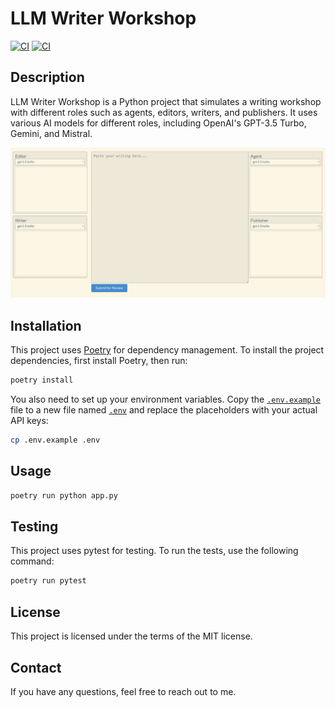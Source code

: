 # LLM Writer Workshop

[![CI](https://github.com/jrrobison1/llm-writer-workshop/actions/workflows/backend.yml/badge.svg)](https://github.com/jrrobison1/llm-writer-workshop/actions/workflows/backend.yml) [![CI](https://github.com/jrrobison1/llm-writer-workshop/actions/workflows/frontend.yml/badge.svg)](https://github.com/jrrobison1/llm-writer-workshop/actions/workflows/frontend.yml)

## Description

LLM Writer Workshop is a Python project that simulates a writing workshop with different roles such as agents, editors, writers, and publishers. It uses various AI models for different roles, including OpenAI's GPT-3.5 Turbo, Gemini, and Mistral.

![Main Editor](/.images/main_editor.png "Main Editor")


## Installation

This project uses [Poetry](https://python-poetry.org/) for dependency management. To install the project dependencies, first install Poetry, then run:

```sh
poetry install
```

You also need to set up your environment variables. Copy the [``.env.example``](command:_github.copilot.openRelativePath?%5B%7B%22scheme%22%3A%22file%22%2C%22authority%22%3A%22%22%2C%22path%22%3A%22%2FUsers%2Fjason%2FProjects%2Ftemp%2Fllm-multi-model-workshop%2F.env.example%22%2C%22query%22%3A%22%22%2C%22fragment%22%3A%22%22%7D%5D "/Users/jason/Projects/temp/llm-multi-model-workshop/.env.example") file to a new file named [``.env``](command:_github.copilot.openRelativePath?%5B%7B%22scheme%22%3A%22file%22%2C%22authority%22%3A%22%22%2C%22path%22%3A%22%2FUsers%2Fjason%2FProjects%2Ftemp%2Fllm-multi-model-workshop%2F.env%22%2C%22query%22%3A%22%22%2C%22fragment%22%3A%22%22%7D%5D "/Users/jason/Projects/temp/llm-multi-model-workshop/.env") and replace the placeholders with your actual API keys:

```sh
cp .env.example .env
```

## Usage
```sh
poetry run python app.py
```


## Testing

This project uses pytest for testing. To run the tests, use the following command:

```sh
poetry run pytest
```

## License

This project is licensed under the terms of the MIT license.

## Contact

If you have any questions, feel free to reach out to me.
